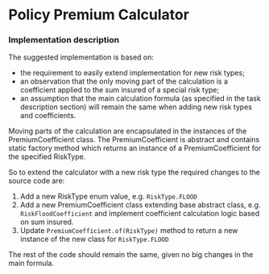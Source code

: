 # Policy Premium Calculator

### Implementation description

The suggested implementation is based on:
* the requirement to easily extend implementation for new risk types; 
* an observation that the only moving part of the calculation is a coefficient applied to the sum insured of a special risk type; 
* an assumption that the main calculation formula (as specified in the task description section) will remain the same when adding new risk types and coefficients.  

Moving parts of the calculation are encapsulated in the instances of the PremiumCoefficient class.
The PremiumCoefficient is abstract and contains static factory method which returns an instance of a PremiumCoefficient for the specified RiskType.  

So to extend the calculator with a new risk type the required changes to the source code are:
1. Add a new RiskType enum value, e.g. `RiskType.FLOOD`
2. Add a new PremiumCoefficient class extending base abstract class, e.g. `RiskFloodCoefficient` and implement coefficient calculation logic based on sum insured.
3. Update `PremiumCoefficient.of(RiskType)` method to return a new instance of the new class for `RiskType.FLOOD` 

The rest of the code should remain the same, given no big changes in the main formula.
